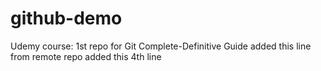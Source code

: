 # github-demo
Udemy course: 1st repo for Git Complete-Definitive Guide
added this line from remote repo
added this 4th line
